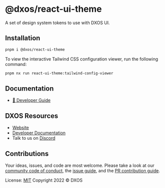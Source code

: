 # @dxos/react-ui-theme

A set of design system tokens to use with DXOS UI.

## Installation

```bash
pnpm i @dxos/react-ui-theme
```

To view the interactive Tailwind CSS configuration viewer, run the following command:

```bash
pnpm nx run react-ui-theme:tailwind-config-viewer
```

## Documentation

- [📖 Developer Guide](https://docs.dxos.org/guide/react/aurora/)

## DXOS Resources

- [Website](https://dxos.org)
- [Developer Documentation](https://docs.dxos.org)
- Talk to us on [Discord](https://dxos.org/discord)

## Contributions

Your ideas, issues, and code are most welcome. Please take a look at our [community code of conduct](https://github.com/dxos/dxos/blob/main/CODE_OF_CONDUCT.md), the [issue guide](https://github.com/dxos/dxos/blob/main/CONTRIBUTING.md#submitting-issues), and the [PR contribution guide](https://github.com/dxos/dxos/blob/main/CONTRIBUTING.md#submitting-prs).

License: [MIT](./LICENSE) Copyright 2022 © DXOS
